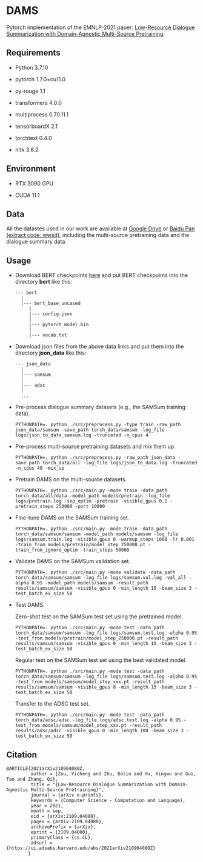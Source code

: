 # DAMS

Pytorch implementation of the EMNLP-2021 paper: [Low-Resource Dialogue Summarization with Domain-Agnostic Multi-Source Pretraining](https://arxiv.org/abs/2109.04080).

## Requirements

* Python 3.7.10
 
* pytorch 1.7.0+cu11.0

* py-rouge 1.1

* transformers 4.0.0

* multiprocess 0.70.11.1

* tensorboardX 2.1

* torchtext 0.4.0

* nltk 3.6.2

## Environment

* RTX 3090 GPU

* CUDA 11.1

## Data

All the datastes used in our work are available at [Google Drive](https://drive.google.com/file/d/1SpTkDukxxyy01uN6Gct1023cjT_0Y24h/view?usp=sharing) or [Baidu Pan  (extract code: wwsd)](https://pan.baidu.com/s/1tfOOL9ci989L1FM5CSCQPw), including the multi-source pretraining data and the dialogue summary data.

## Usage

* Download BERT checkpoints [here](https://huggingface.co/bert-base-uncased/tree/bb3c1c3256d2598217df9889a14a2e811587891d) and put BERT checkpoints into the directory **bert** like this:

	```
	--- bert
	  |
	  |--- bert_base_uncased
	     |
	     |--- config.json
	     |
	     |--- pytorch_model.bin
	     |
	     |--- vocab.txt
	```

* Download json files from the above data links and put them into the directory **json_data** like this:

	```
	--- json_data
	  |
	  |--- samsum
	  |
      |--- adsc
      |
      ...
	```

* Pre-process dialogue summary datasets (e.g., the SAMSum training data).

    ```
    PYTHONPATH=. python ./src/preprocess.py -type train -raw_path json_data/samsum -save_path torch_data/samsum -log_file logs/json_to_data_samsum.log -truncated -n_cpus 4
    ```

* Pre-process multi-source pretraining datasets and mix them up.

    ```
    PYTHONPATH=. python ./src/preprocess.py -raw_path json_data -save_path torch_data/all -log_file logs/json_to_data.log -truncated -n_cpus 40 -mix_up
    ```

* Pretrain DAMS on the multi-source datasets.

    ```
    PYTHONPATH=. python ./src/main.py -mode train -data_path torch_data/all/data -model_path models/pretrain -log_file logs/pretrain.log -sep_optim -pretrain -visible_gpus 0,1 -pretrain_steps 250000 -port 10000
    ```

* Fine-tune DAMS on the SAMSum training set.
    ```
    PYTHONPATH=. python ./src/main.py -mode train -data_path torch_data/samsum/samsum -model_path models/samsum -log_file logs/samsum.train.log -visible_gpus 0 -warmup_steps 1000 -lr 0.001 -train_from models/pretrain/model_step_250000.pt -train_from_ignore_optim -train_steps 50000
    ```

* Validate DAMS on the SAMSum validation set.

    ```
    PYTHONPATH=. python ./src/main.py -mode validate -data_path torch_data/samsum/samsum -log_file logs/samsum.val.log -val_all -alpha 0.95 -model_path models/samsum -result_path results/samsum/samsum -visible_gpus 0 -min_length 15 -beam_size 3 -test_batch_ex_size 50
    ```

* Test DAMS.

    Zero-shot test on the SAMSum test set using the pretrained model.

    ```
    PYTHONPATH=. python ./src/main.py -mode test -data_path torch_data/samsum/samsum -log_file logs/samsum.test.log -alpha 0.95 -test_from models/pretrain/model_step_250000.pt -result_path results/samsum/samsum -visible_gpus 0 -min_length 15 -beam_size 3 -test_batch_ex_size 50
    ```

    Regular test on the SAMSum test set using the best validated model.

    ```
    PYTHONPATH=. python ./src/main.py -mode test -data_path torch_data/samsum/samsum -log_file logs/samsum.test.log -alpha 0.95 -test_from models/samsum/model_step_xxx.pt -result_path results/samsum/samsum -visible_gpus 0 -min_length 15 -beam_size 3 -test_batch_ex_size 50
    ```

    Transfer to the ADSC test set.
    ```
    PYTHONPATH=. python ./src/main.py -mode test -data_path torch_data/adsc/adsc -log_file logs/adsc.test.log -alpha 0.95 -test_from models/samsum/model_step_xxx.pt -result_path results/adsc/adsc -visible_gpus 0 -min_length 100 -beam_size 3 -test_batch_ex_size 50
    ```

## Citation

	@ARTICLE{2021arXiv210904080Z,
             author = {Zou, Yicheng and Zhu, Bolin and Hu, Xingwu and Gui, Tao and Zhang, Qi},
             title = "{Low-Resource Dialogue Summarization with Domain-Agnostic Multi-Source Pretraining}",
             journal = {arXiv e-prints},
             keywords = {Computer Science - Computation and Language},
             year = 2021,
             month = sep,
             eid = {arXiv:2109.04080},
             pages = {arXiv:2109.04080},
             archivePrefix = {arXiv},
             eprint = {2109.04080},
             primaryClass = {cs.CL},
             adsurl = {https://ui.adsabs.harvard.edu/abs/2021arXiv210904080Z}
            }

